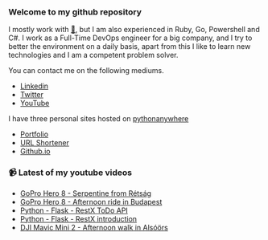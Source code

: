 ### Welcome to my github repository

I mostly work with [:snake:](https://www.python.org/), but I am also experienced in Ruby, Go, Powershell and C#. I work as a Full-Time DevOps engineer for a big company, and I try to better the environment on a daily basis, apart from this I like to learn new technologies and I am a competent problem solver.

You can contact me on the following mediums.
- [Linkedin](https://www.linkedin.com/in/r3ap3rpy)
- [Twitter](https://twitter.com/r3ap3rpy)
- [YouTube](https://www.youtube.com/channel/UC1qkMXH8d2I9DDAtBSeEHqg)

I have three personal sites hosted on [pythonanywhere](https://www.pythonanywhere.com/)
- [Portfolio](http://r3ap3rpy.pythonanywhere.com/)
- [URL Shortener](http://shortenpy.pythonanywhere.com/)
- [Github.io](https://r3ap3rpy.github.io/)

### :video_camera: Latest of my youtube videos
<!-- YOUTUBE:START -->
- [GoPro Hero 8 - Serpentine from Rétság](https://www.youtube.com/watch?v=4Oan25zchJw)
- [GoPro Hero 8  - Afternoon ride in Budapest](https://www.youtube.com/watch?v=_gDB3T80Zws)
- [Python - Flask - RestX ToDo API](https://www.youtube.com/watch?v=XihJYixfUSc)
- [Python - Flask - RestX introduction](https://www.youtube.com/watch?v=nro2D02sE0U)
- [DJI Mavic Mini 2 - Afternoon walk in Alsóörs](https://www.youtube.com/watch?v=A-fjEq6rsP4)
<!-- YOUTUBE:END -->

